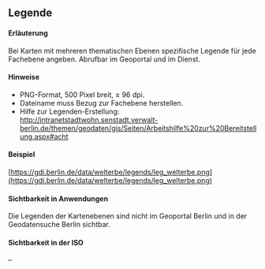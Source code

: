 ## Legende

#### Erläuterung
Bei Karten mit mehreren thematischen Ebenen spezifische Legende für jede Fachebene angeben. Abrufbar im Geoportal und im Dienst.

#### Hinweise
* PNG-Format, 500 Pixel breit, ≥ 96 dpi.
* Dateiname muss Bezug zur Fachebene herstellen.
* Hilfe zur Legenden-Erstellung: <a href="http://intranetstadtwohn.senstadt.verwalt-berlin.de/themen/geodaten/gis/Seiten/Arbeitshilfe%20zur%20Bereitstellung.aspx#acht" class="popup" target="_blank">http://intranetstadtwohn.senstadt.verwalt-berlin.de/themen/geodaten/gis/Seiten/Arbeitshilfe%20zur%20Bereitstellung.aspx#acht</a>

#### Beispiel
[https://gdi.berlin.de/data/welterbe/legends/leg_welterbe.png](https://gdi.berlin.de/data/welterbe/legends/leg_welterbe.png)

#### Sichtbarkeit in Anwendungen
Die Legenden der Kartenebenen sind nicht im Geoportal Berlin und in der Geodatensuche Berlin sichtbar.

#### Sichtbarkeit in der ISO
–
